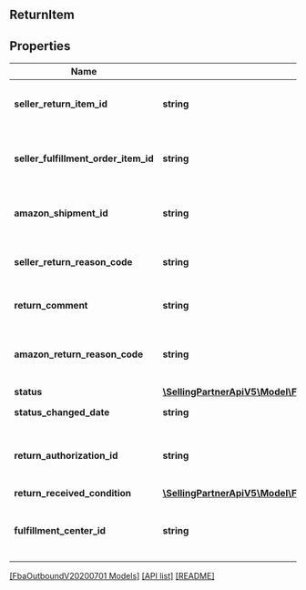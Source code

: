 ## ReturnItem

## Properties

Name | Type | Description | Notes
------------ | ------------- | ------------- | -------------
**seller_return_item_id** | **string** | An identifier assigned by the seller to the return item. |
**seller_fulfillment_order_item_id** | **string** | The identifier assigned to the item by the seller when the fulfillment order was created. |
**amazon_shipment_id** | **string** | The identifier for the shipment that is associated with the return item. |
**seller_return_reason_code** | **string** | The return reason code assigned to the return item by the seller. |
**return_comment** | **string** | An optional comment about the return item. | [optional]
**amazon_return_reason_code** | **string** | The return reason code that the Amazon fulfillment center assigned to the return item. | [optional]
**status** | [**\SellingPartnerApiV5\Model\FbaOutboundV20200701\FulfillmentReturnItemStatus**](FulfillmentReturnItemStatus.md) |  |
**status_changed_date** | **string** | A datetime string in ISO 8601 format. |
**return_authorization_id** | **string** | Identifies the return authorization used to return this item. See ReturnAuthorization. | [optional]
**return_received_condition** | [**\SellingPartnerApiV5\Model\FbaOutboundV20200701\ReturnItemDisposition**](ReturnItemDisposition.md) |  | [optional]
**fulfillment_center_id** | **string** | The identifier for the Amazon fulfillment center that processed the return item. | [optional]

[[FbaOutboundV20200701 Models]](../) [[API list]](../../Api) [[README]](../../../README.md)
